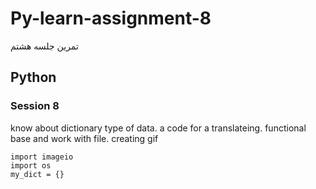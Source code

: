 # Py-learn-assignment-8
تمرین جلسه هشتم
## Python

### Session 8
know about dictionary type of data.
a code for a translateing.
functional base and work with file.
creating gif
```
import imageio
import os
my_dict = {}
```
